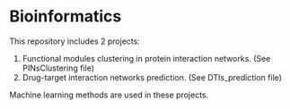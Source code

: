 # Bioinformatics
This repository includes 2 projects:
1. Functional modules clustering in protein interaction networks. (See PINsClustering file)
2. Drug-target interaction networks prediction. (See DTIs_prediction file)

Machine learning methods are used in these projects.